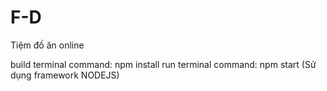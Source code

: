 # F-D

Tiệm đồ ăn online

build terminal command: npm install
run terminal command: npm start
(Sử dụng framework NODEJS)
